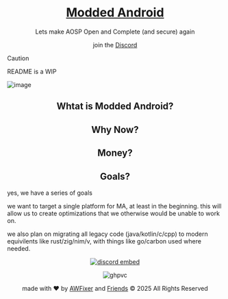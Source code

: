 <!-- links for markdown -->
[Discord]: https://inv.wtf/moddedandroid
[AWFixer]: https://theautist.me
[Friends]: https://awfixer.com

<!-- hero section -->



<h1 align="center"><a href="https://modded-android.dev"> Modded Android </a></h1>

<p align="center"> Lets make AOSP Open and Complete (and secure) again </p>

<p align="center"> join the <a href="https://inv.wtf/moddedandroid"> Discord </a></p>

> [!CAUTION]
> README is a WIP

![image](https://joyofandroid.com/wp-content/uploads/2022/12/add-Picture-Widgets-On-Android-Home-Screen.jpg)

<!-- info section -->

<h2 align="center"> Whtat is Modded Android? </h2>



<h2 align="center"> Why Now? </h2>



<h2 align="center"> Money? </h2>



<h2 align="center"> Goals? </h2>

yes, we have a series of goals

we want to target a single platform for MA, at least in the beginning. this will allow us to create optimizations that we otherwise would be unable to work on.

we also plan on migrating all legacy code (java/kotlin/c/cpp) to modern equivilents like rust/zig/nim/v, with things like go/carbon used where needed.


<!-- we are watching you -->

<div align="center">

[![discord embed](https://inv.wtf/widget/moddedandroid)](https://inv.wtf/moddedandroid)

![ghpvc](https://komarev.com/ghpvc/?username=modded-android)

made with ❤️ by [AWFixer] and [Friends] ©️ 2025 All Rights Reserved

</div>
